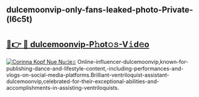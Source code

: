 ## dulcemoonvip-only-fans​-leaked-photo​-Private-(l6c5t)


# <h2><a href="https://mediaupload.pro?title=dulcemoonvip&ref=git">🔗👉 🔴 dulcemoonvip-P𝚑ot𝚘𝚜-V𝚒d𝚎o</a></h2>

[![Corinna Kopf Nue Nu𝚍e𝚜](https://i.imgur.com/0qMVB7G.gif)](https://mediaupload.pro?title=dulcemoonvip&ref=git)
Online-influencer-dulcemoonvip,known-for-publishing-dance-and-lifestyle-content,-including-performances-and-vlogs-on-social-media-platforms.Brilliant-ventriloquist-assistant-dulcemoonvip,celebrated-for-their-exceptional-abilities-and-accomplishments-in-assisting-ventriloquists.  